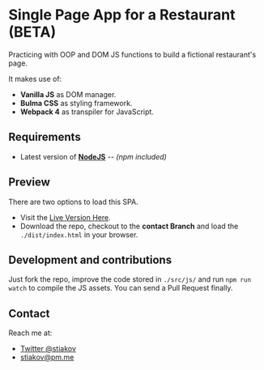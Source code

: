 # Single Page App for a Restaurant (BETA)
Practicing with OOP and DOM JS functions to build a fictional restaurant's page.

It makes use of:

* **Vanilla JS** as DOM manager.
* **Bulma CSS** as styling framework.
* **Webpack 4** as transpiler for JavaScript.

## Requirements

* Latest version of **[NodeJS](https://nodejs.org/en/)** *-- (npm included)*

## Preview
There are two options to load this SPA.
* Visit the [Live Version Here](https://raw.githack.com/stiakov/restaurant-js/contact/dist/index.html).
* Download the repo, checkout to the **contact Branch** and load the `./dist/index.html` in your browser.

## Development and contributions

Just fork the repo, improve the code stored in `./src/js/` and run `npm run watch` to compile the JS assets.
You can send a Pull Request finally.

## Contact
Reach me at:
* [Twitter @stiakov](https://twitter.com/st_iakov)
* [stiakov@pm.me](stiakov@pm.me)